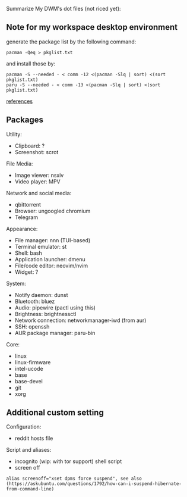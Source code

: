 Summarize My DWM's dot files (not riced yet):

## Note for my workspace desktop environment
generate the package list by the following command:

```shell
pacman -Qeq > pkglist.txt
```

and install those by:

```shell
pacman -S --needed - < comm -12 <(pacman -Slq | sort) <(sort pkglist.txt)
paru -S --needed - < comm -13 <(pacman -Slq | sort) <(sort pkglist.txt)
```

[references](https://wiki.archlinux.org/title/Pacman/Tips_and_tricks#Install_packages_from_a_list)

## Packages

Utility:
- Clipboard: ?
- Screenshot: scrot

File Media:
- Image viewer: nsxiv
- Video player: MPV

Network and social media:
- qbittorrent
- Browser: ungoogled chromium
- Telegram

Appearance:
- File manager: nnn (TUI-based)
- Terminal emulator: st
- Shell: bash
- Application launcher: dmenu
- File/code editor: neovim/nvim
- Widget: ?

System:
- Notify daemon: dunst
- Bluetooth: bluez
- Audio: pipewire (pactl using this)
- Brightness: brightnessctl
- Network connection: networkmanager-iwd (from aur)
- SSH: openssh
- AUR package manager: paru-bin

Core:
- linux
- linux-firmware
- intel-ucode
- base
- base-devel
- git
- xorg

## Additional custom setting

Configuration:
- reddit hosts file

Script and aliases:
- incognito (wip: with tor support) shell script
- screen off

```shell
alias screenoff="xset dpms force suspend", see also (https://askubuntu.com/questions/1792/how-can-i-suspend-hibernate-from-command-line)
```

